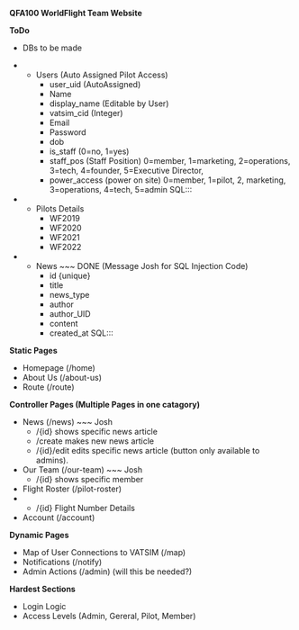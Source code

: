 **QFA100 WorldFlight Team Website**

**ToDo**
- DBs to be made
- - Users (Auto Assigned Pilot Access)
    - user_uid (AutoAssigned)
    - Name
    - display_name (Editable by User)
    - vatsim_cid (Integer)
    - Email
    - Password
    - dob
    - is_staff (0=no, 1=yes)
    - staff_pos (Staff Position) 0=member, 1=marketing, 2=operations, 3=tech, 4=founder, 5=Executive Director,
    - power_access (power on site) 0=member, 1=pilot, 2, marketing, 3=operations, 4=tech, 5=admin
SQL::: 

- - Pilots Details 
    - WF2019
    - WF2020
    - WF2021
    - WF2022

- - News ~~~ DONE (Message Josh for SQL Injection Code)
    - id {unique}
    - title
    - news_type
    - author
    - author_UID
    - content
    - created_at
SQL::: 

**Static Pages**
- Homepage (/home)
- About Us (/about-us)
- Route (/route)

**Controller Pages (Multiple Pages in one catagory)**
- News (/news) ~~~ Josh
  - /{id} shows specific news article
  - /create makes new news article
  - /{id}/edit edits specific news article (button only available to admins).
- Our Team (/our-team) ~~~ Josh
  - /{id} shows specific member
- Flight Roster (/pilot-roster)
- - /{id} Flight Number Details
- Account (/account)

**Dynamic Pages**
- Map of User Connections to VATSIM (/map)
- Notifications (/notify)
- Admin Actions (/admin) (will this be needed?)


**Hardest Sections**
- Login Logic
- Access Levels (Admin, Gereral, Pilot, Member)
